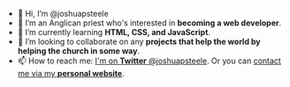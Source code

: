 - 👋 Hi, I’m @joshuapsteele
- 👀 I’m an Anglican priest who's interested in **becoming a web developer**.
- 🌱 I’m currently learning **HTML, CSS, and JavaScript**.
- 💞️ I’m looking to collaborate on any **projects that help the world by helping the church in some way**.
- 📫 How to reach me: [I'm on **Twitter** @joshuapsteele](https://twitter.com/joshuapsteele). Or you can [contact me via my **personal website**](https://www.joshuapsteele.com/contact/).

<!---
joshuapsteele/joshuapsteele is a ✨ special ✨ repository because its `README.md` (this file) appears on your GitHub profile.
You can click the Preview link to take a look at your changes.
--->
